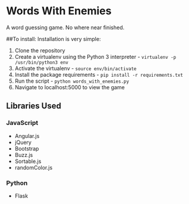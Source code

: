 # Words With Enemies
A word guessing game. No where near finished. 

##To install:
Installation is very simple:

1. Clone the repository
2. Create a virtualenv using the Python 3 interpreter - `virtualenv -p /usr/bin/python3 env`
3. Activate the virtualenv - `source env/bin/activate`
4. Install the package requirements - `pip install -r requirements.txt`
5. Run the script - `python words_with_enemies.py`
6. Navigate to localhost:5000 to view the game

## Libraries Used
### JavaScript
* Angular.js
* jQuery
* Bootstrap
* Buzz.js
* Sortable.js
* randomColor.js

### Python
* Flask

